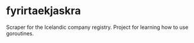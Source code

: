 fyrirtaekjaskra
===============

Scraper for the Icelandic company registry. Project for learning how to use goroutines.
